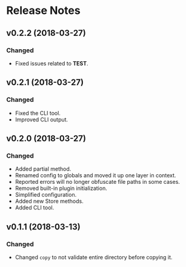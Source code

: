 # Release Notes

## v0.2.2 (2018-03-27)

### Changed
- Fixed issues related to __TEST__.

## v0.2.1 (2018-03-27)

### Changed
- Fixed the CLI tool.
- Improved CLI output.

## v0.2.0 (2018-03-27)

### Changed
- Added partial method.
- Renamed config to globals and moved it up one layer in context.
- Reported errors will no longer obfuscate file paths in some cases.
- Removed built-in plugin initialization.
- Simplified configuration.
- Added new Store methods.
- Added CLI tool.

## v0.1.1 (2018-03-13)

### Changed
- Changed `copy` to not validate entire directory before copying it.
